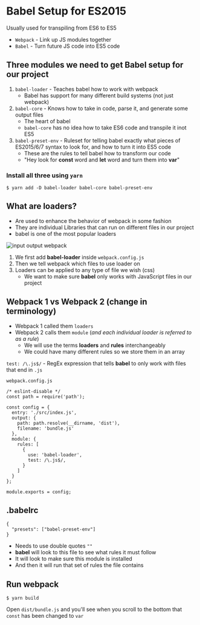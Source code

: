 # Babel Setup for ES2015
Usually used for transpiling from ES6 to ES5

* `Webpack` - Link up JS modules together
* `Babel` - Turn future JS code into ES5 code

## Three modules we need to get Babel setup for our project
1. `babel-loader` - Teaches babel how to work with webpack
    * Babel has support for many different build systems (not just webpack)
2. `babel-core` - Knows how to take in code, parse it, and generate some output files
    * The heart of babel
    * `babel-core` has no idea how to take ES6 code and transpile it inot ES5
3. `babel-preset-env` - Ruleset for telling babel exactly what pieces of ES2015/6/7 syntax to look for, and how to turn it into ES5 code
    * These are the rules to tell babel how to transform our code
    * "Hey look for **const** word and **let** word and turn them into **var**"

### Install all three using `yarn`
`$ yarn add -D babel-loader babel-core babel-preset-env`

## What are loaders?
* Are used to enhance the behavior of webpack in some fashion
* They are individual Libraries that can run on different files in our project
* babel is one of the most popular loaders

![input output webpack](https://i.imgur.com/RsrjFl8.png)

1. We first add **babel-loader** inside `webpack.config.js`
2. Then we tell webpack which files to use loader on
3. Loaders can be applied to any type of file we wish (css)
    * We want to make sure **babel** only works with JavaScript files in our project

## Webpack 1 vs Webpack 2 (change in terminology)
* Webpack 1 called them `loaders`
* Webpack 2 calls them `module` (_and each individual loader is referred to as a rule_)
    * We will use the terms **loaders** and **rules** interchangeably
    * We could have many different rules so we store them in an array

`test: /\.js$/` - RegEx expression that tells **babel** to only work with files that end in `.js`

`webpack.config.js`

```
/* eslint-disable */
const path = require('path');

const config = {
  entry: './src/index.js',
  output: {
    path: path.resolve(__dirname, 'dist'),
    filename: 'bundle.js'
  },
  module: {
    rules: [
      {
        use: 'babel-loader',
        test: /\.js$/,
      }
    ]
  }
};

module.exports = config;
```

## .babelrc
```
{
  "presets": ["babel-preset-env"]
}
```

* Needs to use double quotes `""`
* **babel** will look to this file to see what rules it must follow
* It will look to make sure this module is installed
* And then it will run that set of rules the file contains

## Run webpack
`$ yarn build`

Open `dist/bundle.js` and you'll see when you scroll to the bottom that `const` has been changed to `var`


